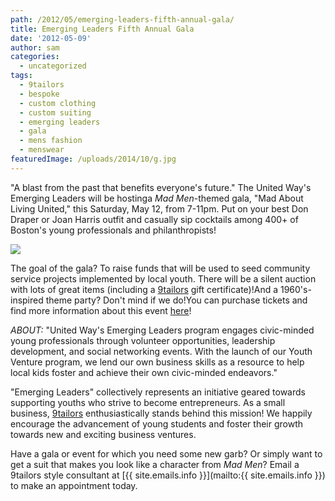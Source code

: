 ```yaml
---
path: /2012/05/emerging-leaders-fifth-annual-gala/
title: Emerging Leaders Fifth Annual Gala
date: '2012-05-09'
author: sam
categories:
  - uncategorized
tags:
  - 9tailors
  - bespoke
  - custom clothing
  - custom suiting
  - emerging leaders
  - gala
  - mens fashion
  - menswear
featuredImage: /uploads/2014/10/g.jpg
---
```

"A blast from the past that benefits everyone's future." The United Way's Emerging Leaders will be hostinga _Mad Men_\-themed gala, "Mad About Living United," this Saturday, May 12, from 7-11pm. Put on your best Don Draper or Joan Harris outfit and casually sip cocktails among 400+ of Boston's young professionals and philanthropists! 

[![](http://2.bp.blogspot.com/-T-nIS-7Z7Zg/T6lHbZsritI/AAAAAAAAAPE/xZYqcg9NgS0/s400/EL%2520gala%2520MADaboutWebv.jpg)](http://2.bp.blogspot.com/-T-nIS-7Z7Zg/T6lHbZsritI/AAAAAAAAAPE/xZYqcg9NgS0/s1600/EL%2520gala%2520MADaboutWebv.jpg)

The goal of the gala? To raise funds that will be used to seed community service projects implemented by local youth. There will be a silent auction with lots of great items (including a [9tailors](http://www.9tailors.com/) gift certificate)!And a 1960's-inspired theme party? Don't mind if we do!You can purchase tickets and find more information about this event [here](http://el.supportunitedway.org/gala12)! 

_ABOUT:_ "United Way's Emerging Leaders program engages civic-minded young professionals through volunteer opportunities, leadership development, and social networking events. With the launch of our Youth Venture program, we lend our own business skills as a resource to help local kids foster and achieve their own civic-minded endeavors."

"Emerging Leaders" collectively represents an initiative geared towards supporting youths who strive to become entrepreneurs. As a small business, [9tailors](http://www.9tailors.com/) enthusiastically stands behind this mission! We happily encourage the advancement of young students and foster their growth towards new and exciting business ventures.

Have a gala or event for which you need some new garb? Or simply want to get a suit that makes you look like a character from _Mad Men_? Email a 9tailors style consultant at [{{ site.emails.info }}](mailto:{{ site.emails.info }}) to make an appointment today.